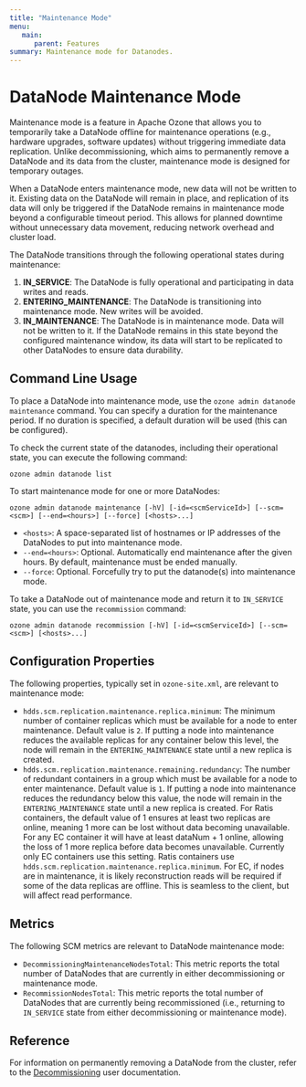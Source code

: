 ```yaml
---
title: "Maintenance Mode"
menu:
   main:
      parent: Features
summary: Maintenance mode for Datanodes.
---
```

<!---
  Licensed to the Apache Software Foundation (ASF) under one or more
  contributor license agreements.  See the NOTICE file distributed with
  this work for additional information regarding copyright ownership.
  The ASF licenses this file to You under the Apache License, Version 2.0
  (the "License"); you may not use this file except in compliance with
  the License.  You may obtain a copy of the License at

      http://www.apache.org/licenses/LICENSE-2.0

  Unless required by applicable law or agreed to in writing, software
  distributed under the License is distributed on an "AS IS" BASIS,
  WITHOUT WARRANTIES OR CONDITIONS OF ANY KIND, either express or implied.
  See the License for the specific language governing permissions and
  limitations under the License.
-->

# DataNode Maintenance Mode

Maintenance mode is a feature in Apache Ozone that allows you to temporarily take a DataNode offline for maintenance operations (e.g., hardware upgrades, software updates) without triggering immediate data replication. Unlike decommissioning, which aims to permanently remove a DataNode and its data from the cluster, maintenance mode is designed for temporary outages.

When a DataNode enters maintenance mode, new data will not be written to it. Existing data on the DataNode will remain in place, and replication of its data will only be triggered if the DataNode remains in maintenance mode beyond a configurable timeout period. This allows for planned downtime without unnecessary data movement, reducing network overhead and cluster load.

The DataNode transitions through the following operational states during maintenance:

1.  **IN_SERVICE**: The DataNode is fully operational and participating in data writes and reads.
2.  **ENTERING_MAINTENANCE**: The DataNode is transitioning into maintenance mode. New writes will be avoided.
3.  **IN_MAINTENANCE**: The DataNode is in maintenance mode. Data will not be written to it. If the DataNode remains in this state beyond the configured maintenance window, its data will start to be replicated to other DataNodes to ensure data durability.

## Command Line Usage

To place a DataNode into maintenance mode, use the `ozone admin datanode maintenance` command. You can specify a duration for the maintenance period. If no duration is specified, a default duration will be used (this can be configured).

To check the current state of the datanodes, including their operational state, you can execute the following command:

```shell
ozone admin datanode list
```

To start maintenance mode for one or more DataNodes:

```shell
ozone admin datanode maintenance [-hV] [-id=<scmServiceId>] [--scm=<scm>] [--end=<hours>] [--force] [<hosts>...]
```
- `<hosts>`: A space-separated list of hostnames or IP addresses of the DataNodes to put into maintenance mode.
- `--end=<hours>`: Optional. Automatically end maintenance after the given hours. By default, maintenance must be ended manually.
- `--force`: Optional. Forcefully try to put the datanode(s) into maintenance mode.

To take a DataNode out of maintenance mode and return it to `IN_SERVICE` state, you can use the `recommission` command:

```shell
ozone admin datanode recommission [-hV] [-id=<scmServiceId>] [--scm=<scm>] [<hosts>...]
```

## Configuration Properties

The following properties, typically set in `ozone-site.xml`, are relevant to maintenance mode:

- `hdds.scm.replication.maintenance.replica.minimum`: The minimum number of container replicas which must be available for a node to enter maintenance. Default value is `2`. If putting a node into maintenance reduces the available replicas for any container below this level, the node will remain in the `ENTERING_MAINTENANCE` state until a new replica is created.
- `hdds.scm.replication.maintenance.remaining.redundancy`: The number of redundant containers in a group which must be available for a node to enter maintenance. Default value is `1`. If putting a node into maintenance reduces the redundancy below this value, the node will remain in the `ENTERING_MAINTENANCE` state until a new replica is created. For Ratis containers, the default value of 1 ensures at least two replicas are online, meaning 1 more can be lost without data becoming unavailable. For any EC container it will have at least dataNum + 1 online, allowing the loss of 1 more replica before data becomes unavailable. Currently only EC containers use this setting. Ratis containers use `hdds.scm.replication.maintenance.replica.minimum`. For EC, if nodes are in maintenance, it is likely reconstruction reads will be required if some of the data replicas are offline. This is seamless to the client, but will affect read performance.

## Metrics

The following SCM metrics are relevant to DataNode maintenance mode:

- `DecommissioningMaintenanceNodesTotal`: This metric reports the total number of DataNodes that are currently in either decommissioning or maintenance mode.
- `RecommissionNodesTotal`: This metric reports the total number of DataNodes that are currently being recommissioned (i.e., returning to `IN_SERVICE` state from either decommissioning or maintenance mode).

## Reference

For information on permanently removing a DataNode from the cluster, refer to the [Decommissioning](decommission.html) user documentation.
